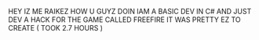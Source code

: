HEY IZ ME RAIKEZ
HOW U GUYZ DOIN
IAM A BASIC DEV IN C#
AND JUST DEV A HACK FOR THE GAME CALLED FREEFIRE
IT WAS PRETTY EZ TO CREATE ( TOOK 2.7 HOURS )
